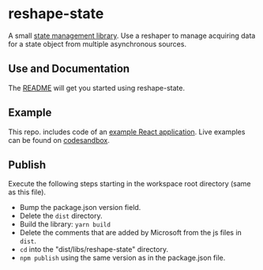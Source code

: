 # reshape-state

A small [state management library](libs/reshape-state/README.md). Use a reshaper to manage acquiring data for a state object from multiple asynchronous sources.

## Use and Documentation

The [README](libs/reshape-state/README.md) will get you started using reshape-state.

## Example

This repo. includes code of an [example React application](apps/example-app/src/main.tsx). Live examples can be found on [codesandbox](https://codesandbox.io/s/reshape-state-0617h).

## Publish

Execute the following steps starting in the workspace root directory (same as this file).

- Bump the package.json version field.
- Delete the `dist` directory.
- Build the library: `yarn build`
- Delete the comments that are added by Microsoft from the js files in `dist`.
- `cd` into the "dist/libs/reshape-state" directory.
- `npm publish` using the same version as in the package.json file.
